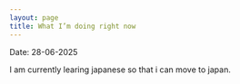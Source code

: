 ```yaml
---
layout: page
title: What I’m doing right now
---
```

Date: 28-06-2025

I am currently learing japanese so that i can move to japan.